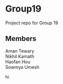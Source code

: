 # Group19

Project repo for Group 19

## Members

Aman Tewary  
Nikhil Kamath  
Haofan Hou  
Sowmya Umesh 

hi 
